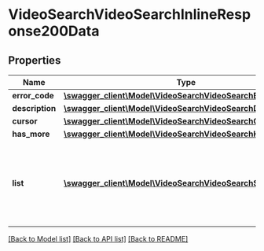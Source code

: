 # VideoSearchVideoSearchInlineResponse200Data

## Properties
Name | Type | Description | Notes
------------ | ------------- | ------------- | -------------
**error_code** | [**\swagger_client\Model\VideoSearchVideoSearchErrorCode**](VideoSearchVideoSearchErrorCode.md) |  | 
**description** | [**\swagger_client\Model\VideoSearchVideoSearchDescription**](VideoSearchVideoSearchDescription.md) |  | 
**cursor** | [**\swagger_client\Model\VideoSearchVideoSearchCursor**](VideoSearchVideoSearchCursor.md) |  | 
**has_more** | [**\swagger_client\Model\VideoSearchVideoSearchHasMore**](VideoSearchVideoSearchHasMore.md) |  | 
**list** | [**\swagger_client\Model\VideoSearchVideoSearchSearchVideo[]**](VideoSearchVideoSearchSearchVideo.md) | 由于置顶的原因, list长度可能比count指定的数量多一些或少一些。 | [optional] 

[[Back to Model list]](../README.md#documentation-for-models) [[Back to API list]](../README.md#documentation-for-api-endpoints) [[Back to README]](../README.md)

